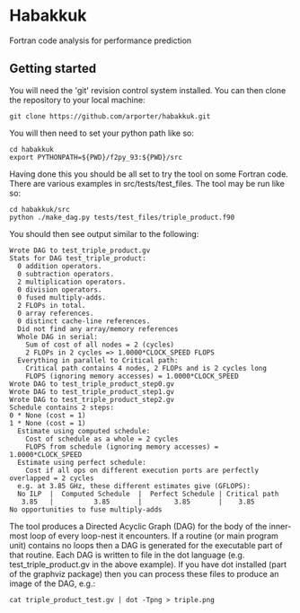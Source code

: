 # Habakkuk #
Fortran code analysis for performance prediction

## Getting started ##

You will need the 'git' revision control system installed. You
can then clone the repository to your local machine:

    git clone https://github.com/arporter/habakkuk.git

You will then need to set your python path like so:

    cd habakkuk
    export PYTHONPATH=${PWD}/f2py_93:${PWD}/src

Having done this you should be all set to try the tool on
some Fortran code. There are various examples in src/tests/test_files.
The tool may be run like so:

    cd habakkuk/src
    python ./make_dag.py tests/test_files/triple_product.f90

You should then see output similar to the following:

    Wrote DAG to test_triple_product.gv
    Stats for DAG test_triple_product:
      0 addition operators.
      0 subtraction operators.
      2 multiplication operators.
      0 division operators.
      0 fused multiply-adds.
      2 FLOPs in total.
      0 array references.
      0 distinct cache-line references.
      Did not find any array/memory references
      Whole DAG in serial:
        Sum of cost of all nodes = 2 (cycles)
        2 FLOPs in 2 cycles => 1.0000*CLOCK_SPEED FLOPS
      Everything in parallel to Critical path:
        Critical path contains 4 nodes, 2 FLOPs and is 2 cycles long
        FLOPS (ignoring memory accesses) = 1.0000*CLOCK_SPEED
    Wrote DAG to test_triple_product_step0.gv
    Wrote DAG to test_triple_product_step1.gv
    Wrote DAG to test_triple_product_step2.gv
    Schedule contains 2 steps:
    0 * None (cost = 1)
    1 * None (cost = 1)
      Estimate using computed schedule:
        Cost of schedule as a whole = 2 cycles
        FLOPS from schedule (ignoring memory accesses) = 1.0000*CLOCK_SPEED
      Estimate using perfect schedule:
        Cost if all ops on different execution ports are perfectly overlapped = 2 cycles
      e.g. at 3.85 GHz, these different estimates give (GFLOPS): 
      No ILP  |  Computed Schedule  |  Perfect Schedule | Critical path
       3.85   |          3.85       |        3.85       |    3.85
    No opportunities to fuse multiply-adds

The tool produces a Directed Acyclic Graph (DAG) for the body of the
inner-most loop of every loop-nest it encounters. If a routine (or main
program unit) contains no loops then a DAG is generated for the executable
part of that routine. Each DAG is written to file in the dot language (e.g.
test_triple_product.gv in the above example). If you have dot installed
(part of the graphviz package) then you can process these files to produce
an image of the DAG, e.g.:

    cat triple_product_test.gv | dot -Tpng > triple.png

